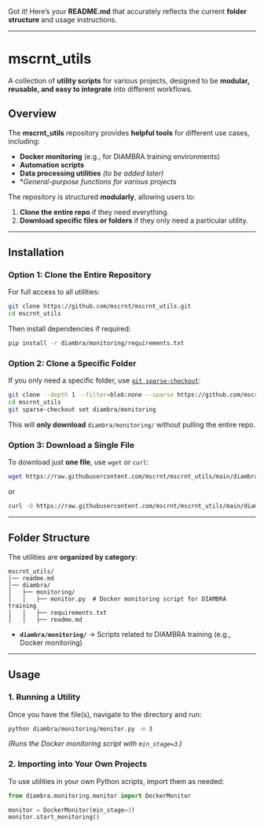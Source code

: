 Got it! Here’s your **README.md** that accurately reflects the current **folder structure** and usage instructions.

---

# **mscrnt_utils**
A collection of **utility scripts** for various projects, designed to be **modular, reusable, and easy to integrate** into different workflows.

## **Overview**
The **mscrnt_utils** repository provides **helpful tools** for different use cases, including:
- **Docker monitoring** (e.g., for DIAMBRA training environments)
- **Automation scripts**
- **Data processing utilities** *(to be added later)*
- **General-purpose functions for various projects*

The repository is structured **modularly**, allowing users to:
1. **Clone the entire repo** if they need everything.
2. **Download specific files or folders** if they only need a particular utility.

---

## **Installation**
### **Option 1: Clone the Entire Repository**
For full access to all utilities:
```bash
git clone https://github.com/mscrnt/mscrnt_utils.git
cd mscrnt_utils
```
Then install dependencies if required:
```bash
pip install -r diambra/monitoring/requirements.txt
```

### **Option 2: Clone a Specific Folder**
If you only need a specific folder, use [`git sparse-checkout`](https://git-scm.com/docs/git-sparse-checkout):

```bash
git clone --depth 1 --filter=blob:none --sparse https://github.com/mscrnt/mscrnt_utils.git
cd mscrnt_utils
git sparse-checkout set diambra/monitoring
```
This will **only download** `diambra/monitoring/` without pulling the entire repo.

### **Option 3: Download a Single File**
To download just **one file**, use `wget` or `curl`:
```bash
wget https://raw.githubusercontent.com/mscrnt/mscrnt_utils/main/diambra/monitoring/monitor.py
```
or
```bash
curl -O https://raw.githubusercontent.com/mscrnt/mscrnt_utils/main/diambra/monitoring/monitor.py
```

---

## **Folder Structure**
The utilities are **organized by category**:

```
mscrnt_utils/
│── readme.md
│── diambra/
│   ├── monitoring/
│   │   ├── monitor.py  # Docker monitoring script for DIAMBRA training
│   │   ├── requirements.txt
│   │   ├── readme.md
```
- **`diambra/monitoring/`** → Scripts related to DIAMBRA training (e.g., Docker monitoring)

---

## **Usage**
### **1. Running a Utility**
Once you have the file(s), navigate to the directory and run:
```bash
python diambra/monitoring/monitor.py -m 3
```
_(Runs the Docker monitoring script with `min_stage=3`.)_

### **2. Importing into Your Own Projects**
To use utilities in your own Python scripts, import them as needed:

```python
from diambra.monitoring.monitor import DockerMonitor

monitor = DockerMonitor(min_stage=3)
monitor.start_monitoring()
```

